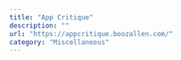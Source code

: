 ```yaml
---
title: "App Critique"
description: ""
url: "https://appcritique.boozallen.com/"
category: "Miscellaneous"
---
```

